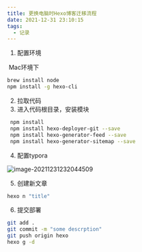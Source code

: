 ```yaml
---
title: 更换电脑时Hexo博客迁移流程
date: 2021-12-31 23:10:15
tags: 
  - 记录
---
```


1. 配置环境

​	Mac环境下

```bash
brew install node
npm install -g hexo-cli
```

2. 拉取代码
3. 进入代码根目录，安装模块

```bash
 npm install
 npm install hexo-deployer-git --save
 npm install hexo-generator-feed --save
 npm install hexo-generator-sitemap --save
```

4. 配置typora

![image-20211231232044509](/Users/clover/Documents/djsFFF.github.io/source/images/更换电脑时Hexo博客迁移流程/image-20211231232044509.png)

5. 创建新文章

```bash
hexo n "title"
```

6. 提交部署

```bash
git add .
git commit -m "some descrption"
git push origin hexo
hexo g -d
```

